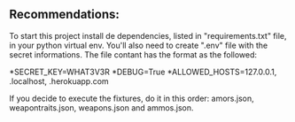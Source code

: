 ## Recommendations:
To start this project install de dependencies, listed in "requirements.txt" file, in your python virtual env.
You'll also need to create  ".env" file with the secret informations. The file contant has the format as the followed:
 
 *SECRET_KEY=WHAT3V3R
 *DEBUG=True
 *ALLOWED_HOSTS=127.0.0.1, .localhost, .herokuapp.com
 
If you decide to execute the fixtures, do it in this order:
amors.json, weapontraits.json, weapons.json and ammos.json.
